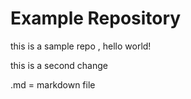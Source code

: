 # Example Repository
this is a sample repo , hello world!

this is a second change

.md  = markdown file 
